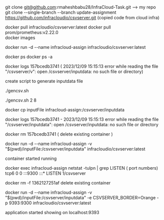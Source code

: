 git clone git@github.com:rmaheshbabu28/InfraCloud-Task.git --> my repo
git clone --single-branch --branch update-assignment https://github.com/infracloudio/csvserver.git (copied code from cloud infra)

docker pull infracloudio/csvserver:latest
docker pull prom/prometheus:v2.22.0  
docker images 

docker run -d --name infracloud-assign infracloudio/csvserver:latest

docker ps 
docker ps -a

docker logs 157bcedb3741  ( 2023/12/09 15:15:13 error while reading the file "/csvserver/v": open /csvserver/inputdata: no such file or directory)


create script to generate inputdata file 


./gencsv.sh

./gencsv.sh 2 8

docker cp inputFile infracloud-assign:/csvserver/inputdata

docker logs 157bcedb3741 - 2023/12/09 15:15:13 error while reading the file "/csvserver/inputdata": open /csvserver/inputdata: no such file or directory

docker rm 157bcedb3741 ( delete existing container )

docker run -d --name infracloud-assign -v "$(pwd)/inputFile:/csvserver/inputdata" infracloudio/csvserver:latest

container started running 

docker exec infracloud-assign netstat -tulpn | grep LISTEN ( port numbers) 
   tcp6       0      0 :::9300                 :::*                    LISTEN      1/csvserver

docker rm -f 1362127251af delete existing container 

docker run -d --name infracloud-assign -v "$(pwd)/inputFile:/csvserver/inputdata" -e CSVSERVER_BORDER=Orange -p 9393:9300 infracloudio/csvserver:latest

application started showing on localhost:9393 
